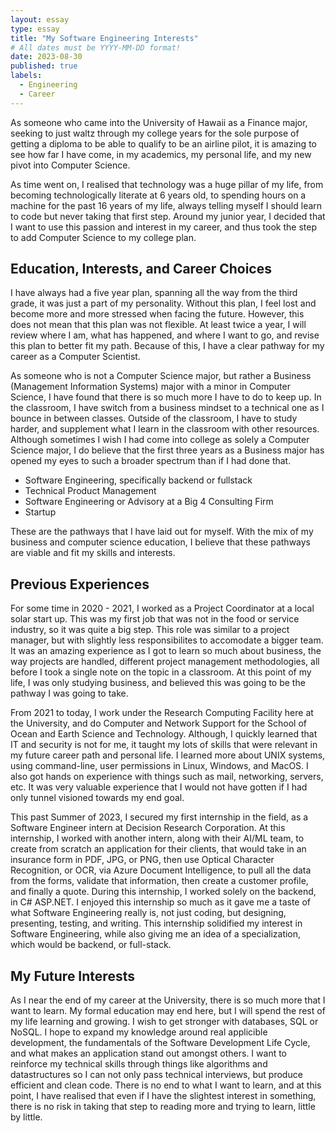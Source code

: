 ```yaml
---
layout: essay
type: essay
title: "My Software Engineering Interests"
# All dates must be YYYY-MM-DD format!
date: 2023-08-30
published: true
labels:
  - Engineering
  - Career
---
```


As someone who came into the University of Hawaii as a Finance major, seeking to just waltz through my college years for the sole purpose of getting a diploma to be able to qualify to be an airline pilot, it is amazing to see how far I have come, in my academics, my personal life, and my new pivot into Computer Science.

As time went on, I realised that technology was a huge pillar of my life, from becoming technologically literate at 6 years old, to spending hours on a machine for the past 16 years of my life, always telling myself I should learn to code but never taking that first step. Around my junior year, I decided that I want to use this passion and interest in my career, and thus took the step to add Computer Science to my college plan.

## Education, Interests, and Career Choices

I have always had a five year plan, spanning all the way from the third grade, it was just a part of my personality. Without this plan, I feel lost and become more and more stressed when facing the future. However, this does not mean that this plan was not flexible. At least twice a year, I will review where I am, what has happened, and where I want to go, and revise this plan to better fit my path. Because of this, I have a clear pathway for my career as a Computer Scientist.

As someone who is not a Computer Science major, but rather a Business (Management Information Systems) major with a minor in Computer Science, I have found that there is so much more I have to do to keep up. In the classroom, I have switch from a business mindset to a technical one as I bounce in between classes. Outside of the classroom, I have to study harder, and supplement what I learn in the classroom with other resources. Although sometimes I wish I had come into college as solely a Computer Science major, I do believe that the first three years as a Business major has opened my eyes to such a broader spectrum than if I had done that.

* Software Engineering, specifically backend or fullstack
* Technical Product Management
* Software Engineering or Advisory at a Big 4 Consulting Firm
* Startup

These are the pathways that I have laid out for myself. With the mix of my business and computer science education, I believe that these pathways are viable and fit my skills and interests. 

## Previous Experiences

For some time in 2020 - 2021, I worked as a Project Coordinator at a local solar start up. This was my first job that was not in the food or service industry, so it was quite a big step. This role was similar to a project manager, but with slightly less responsibilites to accomodate a bigger team. It was an amazing experience as I got to learn so much about business, the way projects are handled, different project management methodologies, all before I took a single note on the topic in a classroom. At this point of my life, I was only studying business, and believed this was going to be the pathway I was going to take.

From 2021 to today, I work under the Research Computing Facility here at the University, and do Computer and Network Support for the School of Ocean and Earth Science and Technology. Although, I quickly learned that IT and security is not for me, it taught my lots of skills that were relevant in my future career path and personal life. I learned more about UNIX systems, using command-line, user permissions in Linux, Windows, and MacOS. I also got hands on experience with things such as mail, networking, servers, etc. It was very valuable experience that I would not have gotten if I had only tunnel visioned towards my end goal.

This past Summer of 2023, I secured my first internship in the field, as a Software Engineer intern at Decision Research Corporation. At this internship, I worked with another intern, along with their AI/ML team, to create from scratch an application for their clients, that would take in an insurance form in PDF, JPG, or PNG, then use Optical Character Recognition, or OCR, via Azure Document Intelligence, to pull all the data from the forms, validate that information, then create a customer profile, and finally a quote. During this internship, I worked solely on the backend, in C# ASP.NET. I enjoyed this internship so much as it gave me a taste of what Software Engineering really is, not just coding, but designing, presenting, testing, and writing. This internship solidified my interest in Software Engineering, while also giving me an idea of a specialization, which would be backend, or full-stack.

## My Future Interests

As I near the end of my career at the University, there is so much more that I want to learn. My formal education may end here, but I will spend the rest of my life learning and growing. I wish to get stronger with databases, SQL or NoSQL. I hope to expand my knowledge around real applicible development, the fundamentals of the Software Development Life Cycle, and what makes an application stand out amongst others. I want to reinforce my technical skills through things like algorithms and datastructures so I can not only pass technical interviews, but produce efficient and clean code. There is no end to what I want to learn, and at this point, I have realised that even if I have the slightest interest in something, there is no risk in taking that step to reading more and trying to learn, little by little.

